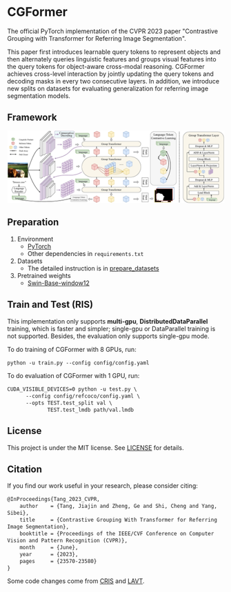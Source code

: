 # CGFormer
The official PyTorch implementation of the CVPR 2023 paper "Contrastive Grouping with Transformer for Referring Image Segmentation".

This paper first introduces learnable query tokens to represent objects and then alternately queries linguistic features and groups visual features into the query tokens for object-aware cross-modal reasoning. CGFormer achieves cross-level interaction by jointly updating the query tokens and decoding masks in every two consecutive layers. In addition, we introduce new splits on datasets for evaluating generalization for referring image segmentation models.

## Framework
<p align="center">
  <img src="image/framework.jpg" width="1000">
</p>

## Preparation

1. Environment
   - [PyTorch](www.pytorch.org) 
   - Other dependencies in `requirements.txt`
2. Datasets
   - The detailed instruction is in [prepare_datasets](data/READEME.md)
3. Pretrained weights
   - [Swin-Base-window12](https://github.com/SwinTransformer/storage/releases/download/v1.0.0/swin_base_patch4_window12_384_22k.pth)

## Train and Test (RIS)

This implementation only supports **multi-gpu**, **DistributedDataParallel** training, which is faster and simpler; single-gpu or DataParallel training is not supported. Besides, the evaluation only supports single-gpu mode.

To do training of CGFormer with 8 GPUs, run:

```
python -u train.py --config config/config.yaml
```

To do evaluation of CGFormer with 1 GPU, run:
```
CUDA_VISIBLE_DEVICES=0 python -u test.py \
      --config config/refcoco/config.yaml \
      --opts TEST.test_split val \
             TEST.test_lmdb path/val.lmdb
```
## License

This project is under the MIT license. See [LICENSE](LICENSE) for details.


## Citation
If you find our work useful in your research, please consider citing:
```
@InProceedings{Tang_2023_CVPR,
    author    = {Tang, Jiajin and Zheng, Ge and Shi, Cheng and Yang, Sibei},
    title     = {Contrastive Grouping With Transformer for Referring Image Segmentation},
    booktitle = {Proceedings of the IEEE/CVF Conference on Computer Vision and Pattern Recognition (CVPR)},
    month     = {June},
    year      = {2023},
    pages     = {23570-23580}
}
```

Some code changes come from [CRIS](https://github.com/DerrickWang005/CRIS.pytorch/tree/master) and [LAVT](https://github.com/yz93/LAVT-RIS).
